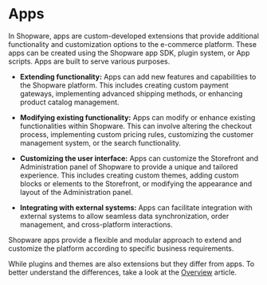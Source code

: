# Apps

In Shopware, apps are custom-developed extensions that provide additional functionality and customization options to the e-commerce platform. These apps can be created using the Shopware app SDK, plugin system, or App scripts.
Apps are built to serve various purposes.	

* **Extending functionality:** Apps can add new features and capabilities to the Shopware platform. This includes creating custom payment gateways, implementing advanced shipping methods, or enhancing product catalog management.	

* **Modifying existing functionality:** Apps can modify or enhance existing functionalities within Shopware. This can involve altering the checkout process, implementing custom pricing rules, customizing the customer management system, or the search functionality.	

* **Customizing the user interface:** Apps can customize the Storefront and Administration panel of Shopware to provide a unique and tailored experience. This includes creating custom themes, adding custom blocks or elements to the Storefront, or modifying the appearance and layout of the Administration panel.		

* **Integrating with external systems:** Apps can facilitate integration with external systems to allow seamless data synchronization, order management, and cross-platform interactions.		

Shopware apps provide a flexible and modular approach to extend and customize the platform according to specific business requirements.

While plugins and themes are also extensions but they differ from apps. To better understand the differences, take a look at the [Overview](/docs/guides/plugins/overview) article.
